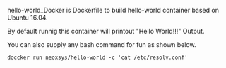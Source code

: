 hello-world_Docker is Dockerfile to build hello-world container based on Ubuntu 16.04.

By default runnig this container will printout "Hello World!!!" Output. 

You can also supply any bash command for fun as shown below.

    doccker run neoxsys/hello-world -c 'cat /etc/resolv.conf'